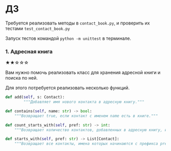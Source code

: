# ДЗ 
Требуется реализовать методы в `contact_book.py`, и проверить их тестами `test_contact_book.py`

Запуск тестов командой `python -m unittest` в терминале.

### 1. Адресная книга
★★☆☆☆

Вам нужно помочь реализовать класс для хранения адресной книги и поиска по ней.

Для этого потребуется реализовать несколько функций. 

```python
def add(self, s: Contact):
		"""Добавляет имя нового контакта в адресную книгу."""
```

```python
def contains(self, name: str) -> bool:
    """Возвращает true, если контакт с именем name есть в книге."""
```

```python
def count_starts_with(self, pref: str) -> int:
    """Возвращает количество контактов, добавленных в адресную книгу, имена которых начинаются с pref."""
```

```python
def starts_with(self, pref: str) -> List[Contact]:
    """Возвращает все контакты, имена которых начинаются с префикса pref."""
```
